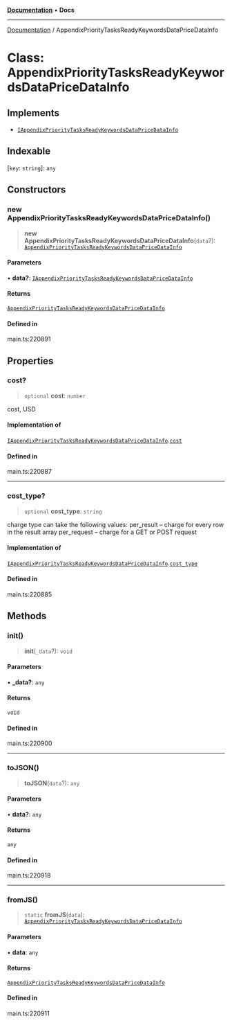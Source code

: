 [**Documentation**](../README.md) • **Docs**

***

[Documentation](../globals.md) / AppendixPriorityTasksReadyKeywordsDataPriceDataInfo

# Class: AppendixPriorityTasksReadyKeywordsDataPriceDataInfo

## Implements

- [`IAppendixPriorityTasksReadyKeywordsDataPriceDataInfo`](../interfaces/IAppendixPriorityTasksReadyKeywordsDataPriceDataInfo.md)

## Indexable

 \[`key`: `string`\]: `any`

## Constructors

### new AppendixPriorityTasksReadyKeywordsDataPriceDataInfo()

> **new AppendixPriorityTasksReadyKeywordsDataPriceDataInfo**(`data`?): [`AppendixPriorityTasksReadyKeywordsDataPriceDataInfo`](AppendixPriorityTasksReadyKeywordsDataPriceDataInfo.md)

#### Parameters

• **data?**: [`IAppendixPriorityTasksReadyKeywordsDataPriceDataInfo`](../interfaces/IAppendixPriorityTasksReadyKeywordsDataPriceDataInfo.md)

#### Returns

[`AppendixPriorityTasksReadyKeywordsDataPriceDataInfo`](AppendixPriorityTasksReadyKeywordsDataPriceDataInfo.md)

#### Defined in

main.ts:220891

## Properties

### cost?

> `optional` **cost**: `number`

cost, USD

#### Implementation of

[`IAppendixPriorityTasksReadyKeywordsDataPriceDataInfo`](../interfaces/IAppendixPriorityTasksReadyKeywordsDataPriceDataInfo.md).[`cost`](../interfaces/IAppendixPriorityTasksReadyKeywordsDataPriceDataInfo.md#cost)

#### Defined in

main.ts:220887

***

### cost\_type?

> `optional` **cost\_type**: `string`

charge type
can take the following values:
per_result – charge for every row in the result array
per_request – charge for a GET or POST request

#### Implementation of

[`IAppendixPriorityTasksReadyKeywordsDataPriceDataInfo`](../interfaces/IAppendixPriorityTasksReadyKeywordsDataPriceDataInfo.md).[`cost_type`](../interfaces/IAppendixPriorityTasksReadyKeywordsDataPriceDataInfo.md#cost_type)

#### Defined in

main.ts:220885

## Methods

### init()

> **init**(`_data`?): `void`

#### Parameters

• **\_data?**: `any`

#### Returns

`void`

#### Defined in

main.ts:220900

***

### toJSON()

> **toJSON**(`data`?): `any`

#### Parameters

• **data?**: `any`

#### Returns

`any`

#### Defined in

main.ts:220918

***

### fromJS()

> `static` **fromJS**(`data`): [`AppendixPriorityTasksReadyKeywordsDataPriceDataInfo`](AppendixPriorityTasksReadyKeywordsDataPriceDataInfo.md)

#### Parameters

• **data**: `any`

#### Returns

[`AppendixPriorityTasksReadyKeywordsDataPriceDataInfo`](AppendixPriorityTasksReadyKeywordsDataPriceDataInfo.md)

#### Defined in

main.ts:220911
